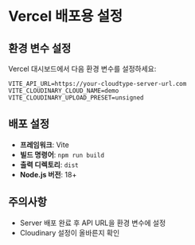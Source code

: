 # Vercel 배포용 설정

## 환경 변수 설정
Vercel 대시보드에서 다음 환경 변수를 설정하세요:

```
VITE_API_URL=https://your-cloudtype-server-url.com
VITE_CLOUDINARY_CLOUD_NAME=demo
VITE_CLOUDINARY_UPLOAD_PRESET=unsigned
```

## 배포 설정
- **프레임워크**: Vite
- **빌드 명령어**: `npm run build`
- **출력 디렉토리**: `dist`
- **Node.js 버전**: 18+

## 주의사항
- Server 배포 완료 후 API URL을 환경 변수에 설정
- Cloudinary 설정이 올바른지 확인
